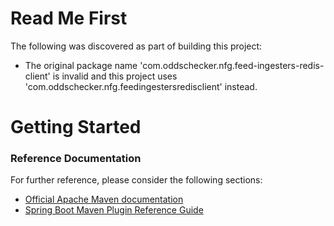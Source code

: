# Read Me First
The following was discovered as part of building this project:

* The original package name 'com.oddschecker.nfg.feed-ingesters-redis-client' is invalid and this project uses 'com.oddschecker.nfg.feedingestersredisclient' instead.

# Getting Started

### Reference Documentation
For further reference, please consider the following sections:

* [Official Apache Maven documentation](https://maven.apache.org/guides/index.html)
* [Spring Boot Maven Plugin Reference Guide](https://docs.spring.io/spring-boot/docs/2.2.4.RELEASE/maven-plugin/)

